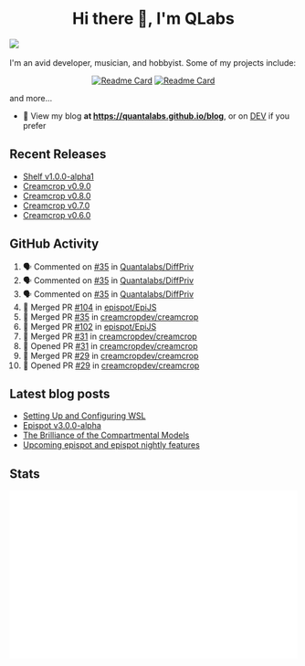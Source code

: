 <h1 align="center">Hi there 👋, I'm QLabs </h1>
<img src="https://i.ibb.co/mbr1j6p/Qlabs.png" width="1000px">

I'm an avid developer, musician, and hobbyist. Some of my projects include:
<p align='center'><a href="https://github.com/Quantalabs/EpiJS"><img src="https://github-readme-stats.vercel.app/api/pin/?username=epispot&amp;repo=EpiJS" alt="Readme Card"></a>
<a href="https://github.com/Quantalabs/NCOVDashboard"><img src="https://github-readme-stats.vercel.app/api/pin/?username=Quantalabs&amp;repo=NCOVDashboard" alt="Readme Card"></a></p>


and more...

- 📜 View my blog **at https://quantalabs.github.io/blog**, or on [DEV](https://dev.to/Quantalabs) if you prefer

## Recent Releases
- [Shelf v1.0.0-alpha1](https://github.com/ShelfDev/shelf/releases/tag/v1.0.0-alpha1)
- [Creamcrop v0.9.0](https://github.com/creamcropdev/creamcrop/releases/tag/v0.9.0)
- [Creamcrop v0.8.0](https://github.com/creamcropdev/creamcrop/releases/tag/v0.8.0)
- [Creamcrop v0.7.0](https://github.com/creamcropdev/creamcrop/releases/tag/v0.7.0)
- [Creamcrop v0.6.0](https://github.com/creamcropdev/creamcrop/releases/tag/v0.6.0)

## GitHub Activity
<!--START_SECTION:activity-->
1. 🗣 Commented on [#35](https://github.com/Quantalabs/DiffPriv/issues/35) in [Quantalabs/DiffPriv](https://github.com/Quantalabs/DiffPriv)
2. 🗣 Commented on [#35](https://github.com/Quantalabs/DiffPriv/issues/35) in [Quantalabs/DiffPriv](https://github.com/Quantalabs/DiffPriv)
3. 🗣 Commented on [#35](https://github.com/Quantalabs/DiffPriv/issues/35) in [Quantalabs/DiffPriv](https://github.com/Quantalabs/DiffPriv)
4. 🎉 Merged PR [#104](https://github.com/epispot/EpiJS/pull/104) in [epispot/EpiJS](https://github.com/epispot/EpiJS)
5. 🎉 Merged PR [#35](https://github.com/creamcropdev/creamcrop/pull/35) in [creamcropdev/creamcrop](https://github.com/creamcropdev/creamcrop)
6. 🎉 Merged PR [#102](https://github.com/epispot/EpiJS/pull/102) in [epispot/EpiJS](https://github.com/epispot/EpiJS)
7. 🎉 Merged PR [#31](https://github.com/creamcropdev/creamcrop/pull/31) in [creamcropdev/creamcrop](https://github.com/creamcropdev/creamcrop)
8. 💪 Opened PR [#31](https://github.com/creamcropdev/creamcrop/pull/31) in [creamcropdev/creamcrop](https://github.com/creamcropdev/creamcrop)
9. 🎉 Merged PR [#29](https://github.com/creamcropdev/creamcrop/pull/29) in [creamcropdev/creamcrop](https://github.com/creamcropdev/creamcrop)
10. 💪 Opened PR [#29](https://github.com/creamcropdev/creamcrop/pull/29) in [creamcropdev/creamcrop](https://github.com/creamcropdev/creamcrop)
<!--END_SECTION:activity-->

## Latest blog posts
<!-- BLOG-POST-LIST:START -->
- [Setting Up and Configuring WSL](https://dev.to/quantalabs/setting-up-and-configuring-wsl-392c)
- [Epispot v3.0.0-alpha](https://dev.to/epispot/epispot-v3-0-0-alpha-5heh)
- [The Brilliance of the Compartmental Models](https://dev.to/quantalabs/the-brilliance-of-the-compartmental-models-1j99)
- [Upcoming epispot and epispot nightly features](https://dev.to/epispot/upcoming-epispot-and-epispot-nightly-features-52ep)
<!-- BLOG-POST-LIST:END -->


## Stats
<p align="center"><img src="https://github.com/Quantalabs/github-stats/raw/master/generated/languages.svg" alt="Language Stats"><br>

